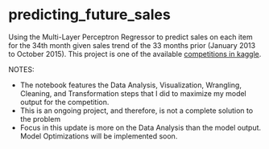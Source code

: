 # predicting_future_sales

Using the Multi-Layer Perceptron Regressor to predict sales on each item for the 34th month given sales trend of the 33 months prior (January 2013 to October 2015). This project is one of the available [competitions in kaggle](https://www.kaggle.com/c/competitive-data-science-predict-future-sales/data).

NOTES:
* The notebook features the Data Analysis, Visualization, Wrangling, Cleaning, and Transformation steps that I did to maximize my model output for the competition.
* This is an ongoing project, and therefore, is not a complete solution to the problem
* Focus in this update is more on the Data Analysis than the model output. Model Optimizations will be implemented soon.

